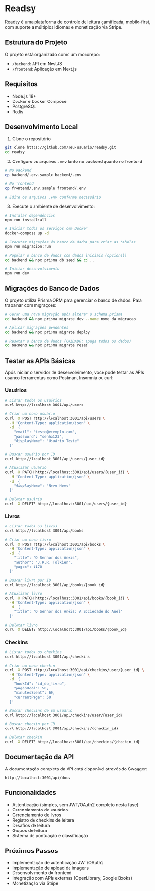 # Readsy

Readsy é uma plataforma de controle de leitura gamificada, mobile-first, com suporte a múltiplos idiomas e monetização via Stripe.

## Estrutura do Projeto

O projeto está organizado como um monorepo:

- `/backend`: API em NestJS
- `/frontend`: Aplicação em Next.js

## Requisitos

- Node.js 18+
- Docker e Docker Compose
- PostgreSQL
- Redis

## Desenvolvimento Local

1. Clone o repositório
```bash
git clone https://github.com/seu-usuario/readsy.git
cd readsy
```

2. Configure os arquivos `.env` tanto no backend quanto no frontend
```bash
# No backend
cp backend/.env.sample backend/.env

# No frontend
cp frontend/.env.sample frontend/.env

# Edite os arquivos .env conforme necessário
```

3. Execute o ambiente de desenvolvimento:

```bash
# Instalar dependências
npm run install:all

# Iniciar todos os serviços com Docker
docker-compose up -d

# Executar migrações do banco de dados para criar as tabelas
npm run migration:run

# Popular o banco de dados com dados iniciais (opcional)
cd backend && npx prisma db seed && cd ..

# Iniciar desenvolvimento
npm run dev
```

## Migrações do Banco de Dados

O projeto utiliza Prisma ORM para gerenciar o banco de dados. Para trabalhar com migrações:

```bash
# Gerar uma nova migração após alterar o schema.prisma
cd backend && npx prisma migrate dev --name nome_da_migracao

# Aplicar migrações pendentes
cd backend && npx prisma migrate deploy

# Resetar o banco de dados (CUIDADO: apaga todos os dados)
cd backend && npx prisma migrate reset
```

## Testar as APIs Básicas

Após iniciar o servidor de desenvolvimento, você pode testar as APIs usando ferramentas como Postman, Insomnia ou curl:

### Usuários

```bash
# Listar todos os usuários
curl http://localhost:3001/api/users

# Criar um novo usuário
curl -X POST http://localhost:3001/api/users \
  -H "Content-Type: application/json" \
  -d '{
    "email": "teste@exemplo.com",
    "password": "senha123",
    "displayName": "Usuário Teste"
  }'

# Buscar usuário por ID
curl http://localhost:3001/api/users/{user_id}

# Atualizar usuário
curl -X PATCH http://localhost:3001/api/users/{user_id} \
  -H "Content-Type: application/json" \
  -d '{
    "displayName": "Novo Nome"
  }'

# Deletar usuário
curl -X DELETE http://localhost:3001/api/users/{user_id}
```

### Livros

```bash
# Listar todos os livros
curl http://localhost:3001/api/books

# Criar um novo livro
curl -X POST http://localhost:3001/api/books \
  -H "Content-Type: application/json" \
  -d '{
    "title": "O Senhor dos Anéis",
    "author": "J.R.R. Tolkien",
    "pages": 1178
  }'

# Buscar livro por ID
curl http://localhost:3001/api/books/{book_id}

# Atualizar livro
curl -X PATCH http://localhost:3001/api/books/{book_id} \
  -H "Content-Type: application/json" \
  -d '{
    "title": "O Senhor dos Anéis: A Sociedade do Anel"
  }'

# Deletar livro
curl -X DELETE http://localhost:3001/api/books/{book_id}
```

### Checkins

```bash
# Listar todos os checkins
curl http://localhost:3001/api/checkins

# Criar um novo checkin
curl -X POST http://localhost:3001/api/checkins/user/{user_id} \
  -H "Content-Type: application/json" \
  -d '{
    "bookId": "id_do_livro",
    "pagesRead": 50,
    "minutesSpent": 60,
    "currentPage": 50
  }'

# Buscar checkins de um usuário
curl http://localhost:3001/api/checkins/user/{user_id}

# Buscar checkin por ID
curl http://localhost:3001/api/checkins/{checkin_id}

# Deletar checkin
curl -X DELETE http://localhost:3001/api/checkins/{checkin_id}
```

## Documentação da API

A documentação completa da API está disponível através do Swagger:

```
http://localhost:3001/api/docs
```

## Funcionalidades

- Autenticação (simples, sem JWT/OAuth2 completo nesta fase)
- Gerenciamento de usuários
- Gerenciamento de livros
- Registro de checkins de leitura
- Desafios de leitura
- Grupos de leitura
- Sistema de pontuação e classificação

## Próximos Passos

- Implementação de autenticação JWT/OAuth2
- Implementação de upload de imagens
- Desenvolvimento do frontend
- Integração com APIs externas (OpenLibrary, Google Books)
- Monetização via Stripe 